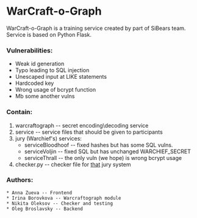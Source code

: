 # WarCraft-o-Graph

WarCraft-o-Graph is a training service created by part of SiBears team. Service is based on Python Flask.

### Vulnerabilities:
  - Weak id generation
  - Typo leading to SQL injection
  - Unescaped input at LIKE statements
  - Hardcoded key
  - Wrong usage of bcrypt function
  - Mb some another vulns

### Contain:
  1. warcraftograph -- secret encoding\decoding service
  2. service -- service files that should be given to participants
  3. jury (Warchief's) services:
     * serviceBloodhoof -- fixed hashes but has some SQL vulns.
     * serviceVoljin -- fixed SQL but has unchanged WARCHIEF_SECRET
     * serviceThrall -- the only vuln (we hope) is wrong bcrypt usage
  4. checker.py -- checker file for [that](http://ctf.hcesperer.org/gameserver/) jury system

 ### Authors:
    * Anna Zueva -- Frontend
    * Irina Borovkova -- Warcraftograph module
    * Nikita Oleksov -- Checker and testing
    * Oleg Broslavsky -- Backend
